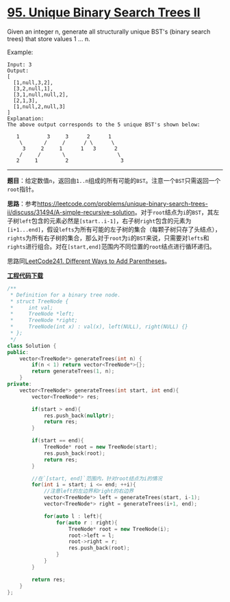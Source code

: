 # [95. Unique Binary Search Trees II](https://leetcode.com/problems/unique-binary-search-trees-ii/)

Given an integer n, generate all structurally unique BST's (binary search trees) that store values 1 ... n.

Example:

    Input: 3
    Output:
    [
      [1,null,3,2],
      [3,2,null,1],
      [3,1,null,null,2],
      [2,1,3],
      [1,null,2,null,3]
    ]
    Explanation:
    The above output corresponds to the 5 unique BST's shown below:

       1         3     3      2      1
        \       /     /      / \      \
         3     2     1      1   3      2
        /     /       \                 \
       2     1         2                 3

-----

**题目**：给定数值`n`，返回由`1..n`组成的所有可能的`BST`。注意一个`BST`只需返回一个`root`指针。

**思路**：参考<https://leetcode.com/problems/unique-binary-search-trees-ii/discuss/31494/A-simple-recursive-solution>。对于`root`结点为`i`的`BST`，其左子树`left`包含的元素必然是`[start..i-1]`，右子树`right`包含的元素为`[i+1...end]`，假设`lefts`为所有可能的左子树的集合（每颗子树只存了头结点），`rights`为所有右子树的集合，那么对于`root`为`i`的`BST`来说，只需要对`lefts`和`rights`进行组合。对在`[start,end]`范围内不同位置的`root`结点进行循环递归。

思路同[LeetCode241. Different Ways to Add Parentheses](https://blog.csdn.net/grllery/article/details/87924689)。

[**工程代码下载**](https://github.com/shenkh/leetcode)

```cpp
/**
 * Definition for a binary tree node.
 * struct TreeNode {
 *     int val;
 *     TreeNode *left;
 *     TreeNode *right;
 *     TreeNode(int x) : val(x), left(NULL), right(NULL) {}
 * };
 */
class Solution {
public:
    vector<TreeNode*> generateTrees(int n) {
        if(n < 1) return vector<TreeNode*>{};
        return generateTrees(1, n);
    }
private:
    vector<TreeNode*> generateTrees(int start, int end){
        vector<TreeNode*> res;

        if(start > end){
            res.push_back(nullptr);
            return res;
        }

        if(start == end){
            TreeNode* root = new TreeNode(start);
            res.push_back(root);
            return res;
        }

        //在`[start, end]`范围内，针对root结点为i的情况
        for(int i = start; i <= end; ++i){
            //注意left的左边界和right的右边界
            vector<TreeNode*> left = generateTrees(start, i-1);
            vector<TreeNode*> right = generateTrees(i+1, end);

            for(auto l : left){
                for(auto r : right){
                    TreeNode* root = new TreeNode(i);
                    root->left = l;
                    root->right = r;
                    res.push_back(root);
                }
            }
        }

        return res;
    }
};
```